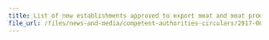 ```yaml
---
title: List of new establishments approved to export meat and meat products to Singapore 
file_url: /files/news-and-media/competent-authorities-circulars/2017-08-22-CA.pdf
---
```

